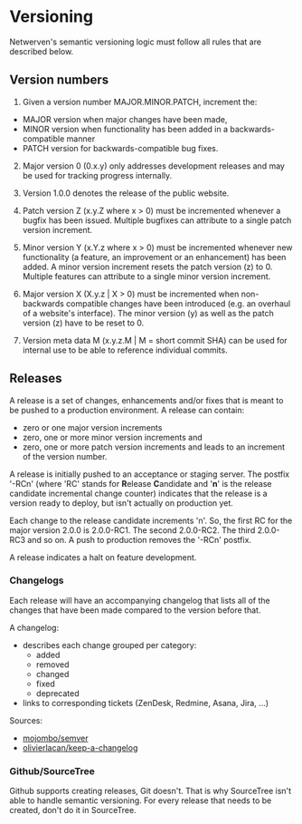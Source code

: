 # Versioning
Netwerven's semantic versioning logic must follow all rules that are described below.

## Version numbers
1. Given a version number MAJOR.MINOR.PATCH, increment the:
  - MAJOR version when major changes have been made,
  - MINOR version when functionality has been added in a backwards-compatible manner
  - PATCH version for backwards-compatible bug fixes.
  
2. Major version 0 (0.x.y) only addresses development releases and may be used for tracking progress
internally.
  
3. Version 1.0.0 denotes the release of the public website.

4. Patch version Z (x.y.Z where x > 0) must be incremented whenever a bugfix has been issued. Multiple bugfixes can attribute to a single patch version increment.

5. Minor version Y (x.Y.z where x > 0) must be incremented whenever new functionality 
(a feature, an improvement or an enhancement) has been added. A minor version increment resets the patch version (z) to 0. Multiple features can attribute to a single minor version increment.

6. Major version X (X.y.z | X > 0) must be incremented when non-backwards compatible changes 
have been introduced (e.g. an overhaul of a website's interface). The minor version (y) as well as the 
patch version (z) have to be reset to 0.

7. Version meta data M (x.y.z.M | M = short commit SHA) can be used for internal use to be able to reference individual commits.

## Releases
A release is a set of changes, enhancements and/or fixes that is meant to be pushed to a production 
environment. A release can contain:
- zero or one major version increments
- zero, one or more minor version increments and
- zero, one or more patch version increments
and leads to an increment of the version number.

A release is initially pushed to an acceptance or staging server. The postfix '-RCn' (where 'RC' stands for **R**elease **C**andidate and '**n**' is the release candidate incremental change counter) indicates that the release is a version ready to deploy, but isn't actually on production yet. 

Each change to the release candidate increments 'n'. So, the first RC for the major version 2.0.0 is 2.0.0-RC1. The second 2.0.0-RC2. The third 2.0.0-RC3 and so on. A push to production removes the '-RCn' postfix.

A release indicates a halt on feature development.

### Changelogs
Each release will have an accompanying changelog that lists all of the changes that have been made 
compared to the version before that.

A changelog:
- describes each change grouped per category:
  - added
  - removed
  - changed
  - fixed
  - deprecated
- links to corresponding tickets (ZenDesk, Redmine, Asana, Jira, ...)

Sources:
+ [mojombo/semver](https://github.com/mojombo/semver/blob/master/semver.md)
+ [olivierlacan/keep-a-changelog](https://github.com/olivierlacan/keep-a-changelog/blob/gh-pages/CHANGELOG.md)
 
### Github/SourceTree
Github supports creating releases, Git doesn't. That is why SourceTree isn't able to handle semantic versioning. For every release that needs to be created, don't do it in SourceTree.
